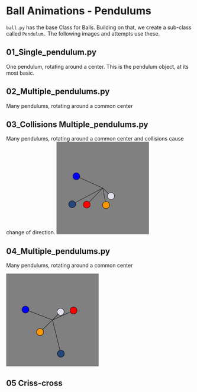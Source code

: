 # Ball Animations - Pendulums

`ball.py` has the base Class for Balls. Building on that, we create a sub-class
called `Pendulum.` The following images and attempts use these.

## 01_Single_pendulum.py

One pendulum, rotating around a center. This is the pendulum object, at its most
basic.

## 02_Multiple_pendulums.py

Many pendulums, rotating around a common center

## 03_Collisions Multiple_pendulums.py

Many pendulums, rotating around a common center and collisions cause change of direction.
<img src="images/multiple_1.gif" width="250">


## 04_Multiple_pendulums.py

Many pendulums, rotating around a common center

<img src="images/5_pendulums.png" width="250">


## 05 Criss-cross

